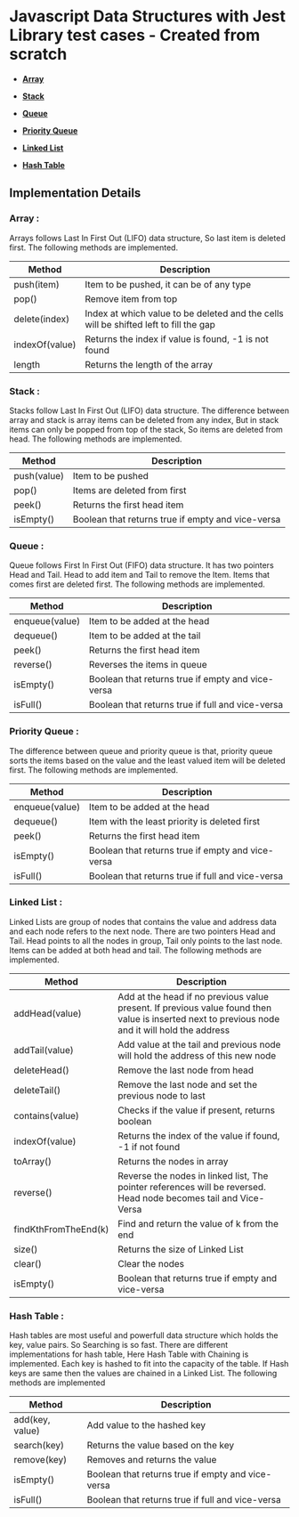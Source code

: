 # Javascript Data Structures with Jest Library test cases - Created from scratch

- **[Array](#array)**

- **[Stack](#stack)**

- **[Queue](#queue)**

- **[Priority Queue](#priority-queue)**

- **[Linked List](#linked-list)**

- **[Hash Table](#hash-table)**

## Implementation Details

### **Array :**

Arrays follows Last In First Out (LIFO) data structure, So last item is deleted first. The following methods are implemented.

| Method         | Description                                                                           |
| -------------- | ------------------------------------------------------------------------------------- |
| push(item)     | Item to be pushed, it can be of any type                                              |
| pop()          | Remove item from top                                                                  |
| delete(index)  | Index at which value to be deleted and the cells will be shifted left to fill the gap |
| indexOf(value) | Returns the index if value is found, -1 is not found                                  |
| length         | Returns the length of the array                                                       |

### **Stack :**

Stacks follow Last In First Out (LIFO) data structure. The difference between array and stack is array items can be deleted from any index, But in stack items can only be popped from top of the stack, So items are deleted from head. The following methods are implemented.

| Method      | Description                                       |
| ----------- | ------------------------------------------------- |
| push(value) | Item to be pushed                                 |
| pop()       | Items are deleted from first                      |
| peek()      | Returns the first head item                       |
| isEmpty()   | Boolean that returns true if empty and vice-versa |

### **Queue :**

Queue follows First In First Out (FIFO) data structure. It has two pointers Head and Tail. Head to add item and Tail to remove the Item. Items that comes first are deleted first. The following methods are implemented.

| Method         | Description                                       |
| -------------- | ------------------------------------------------- |
| enqueue(value) | Item to be added at the head                      |
| dequeue()      | Item to be added at the tail                      |
| peek()         | Returns the first head item                       |
| reverse()      | Reverses the items in queue                       |
| isEmpty()      | Boolean that returns true if empty and vice-versa |
| isFull()       | Boolean that returns true if full and vice-versa  |

### **Priority Queue :**

The difference between queue and priority queue is that, priority queue sorts the items based on the value and the least valued item will be deleted first. The following methods are implemented.

| Method         | Description                                       |
| -------------- | ------------------------------------------------- |
| enqueue(value) | Item to be added at the head                      |
| dequeue()      | Item with the least priority is deleted first     |
| peek()         | Returns the first head item                       |
| isEmpty()      | Boolean that returns true if empty and vice-versa |
| isFull()       | Boolean that returns true if full and vice-versa  |

### **Linked List :**

Linked Lists are group of nodes that contains the value and address data and each node refers to the next node. There are two pointers Head and Tail. Head points to all the nodes in group, Tail only points to the last node. Items can be added at both head and tail. The following methods are implemented.

| Method               | Description                                                                                                                                     |
| -------------------- | ----------------------------------------------------------------------------------------------------------------------------------------------- |
| addHead(value)       | Add at the head if no previous value present. If previous value found then value is inserted next to previous node and it will hold the address |
| addTail(value)       | Add value at the tail and previous node will hold the address of this new node                                                                  |
| deleteHead()         | Remove the last node from head                                                                                                                  |
| deleteTail()         | Remove the last node and set the previous node to last                                                                                          |
| contains(value)      | Checks if the value if present, returns boolean                                                                                                 |
| indexOf(value)       | Returns the index of the value if found, -1 if not found                                                                                        |
| toArray()            | Returns the nodes in array                                                                                                                      |
| reverse()            | Reverse the nodes in linked list, The pointer references will be reversed. Head node becomes tail and Vice-Versa                                |
| findKthFromTheEnd(k) | Find and return the value of k from the end                                                                                                     |
| size()               | Returns the size of Linked List                                                                                                                 |
| clear()              | Clear the nodes                                                                                                                                 |
| isEmpty()            | Boolean that returns true if empty and vice-versa                                                                                               |

### **Hash Table :**

Hash tables are most useful and powerfull data structure which holds the key, value pairs. So Searching is so fast. There are different implementations for hash table, Here Hash Table with Chaining is implemented. Each key is hashed to fit into the capacity of the table. If Hash keys are same then the values are chained in a Linked List. The following methods are implemented

| Method          | Description                                       |
| --------------- | ------------------------------------------------- |
| add(key, value) | Add value to the hashed key                       |
| search(key)     | Returns the value based on the key                |
| remove(key)     | Removes and returns the value                     |
| isEmpty()       | Boolean that returns true if empty and vice-versa |
| isFull()        | Boolean that returns true if full and vice-versa  |
